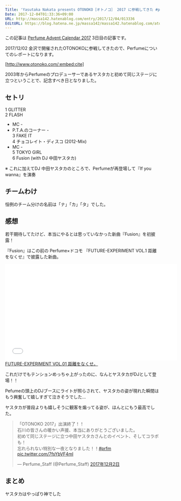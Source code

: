 ```yaml
---
Title: 'Yasutaka Nakata presents OTONOKO［オトノコ］ 2017 に参戦してきた #prfm'
Date: 2017-12-04T01:33:36+09:00
URL: http://massa142.hatenablog.com/entry/2017/12/04/013336
EditURL: https://blog.hatena.ne.jp/massa142/massa142.hatenablog.com/atom/entry/8599973812323466805
---
```


この記事は [Perfume Advent Calendar 2017](https://adventar.org/calendars/2183) 3日目の記事です。

2017/12/02 金沢で開催されたOTONOKOに参戦してきたので、Perfumeについてのレポートになります。

[http://www.otonoko.com/:embed:cite]

2003年からPerfumeのプロデューサーであるヤスタカと初めて同じステージに立つということで、記念すべき日となりました。

## セトリ

1 GLITTER  
2  FLASH  
- MC -  
- P.T.A.のコーナー -  
3  FAKE IT  
4 チョコレイト・ディスコ (2012-Mix)   
- MC -  
5 TOKYO GIRL  
6 Fusion  (with DJ 中田ヤスタカ)

※ これに加えてDJ 中田ヤスタカのところで、Perfumeが再登場して『If you wanna』を演奏

## チームわけ

恒例のチーム分けの名前は「ナ」「カ」「タ」でした。

## 感想

若干期待してたけど、本当にやるとは思っていなかった新曲『Fusion』を初披露！

『Fusion』はこの前の Perfume×ドコモ 『FUTURE-EXPERIMENT VOL.1 距離をなくせ』で披露した新曲。

<iframe width="560" height="315" frameborder="0" allowfullscreen="" src="//www.youtube.com/embed/lgdASCXJjNk"></iframe><br><a href="https://youtube.com/watch?v=lgdASCXJjNk">FUTURE-EXPERIMENT VOL.01 距離をなくせ。</a>

これだけでもテンションめっちゃ上がったのに、なんとヤスタカがDJとして登場！！

Pefumeの頭上のDJブースにライトが照らされて、ヤスタカの姿が現れた瞬間はもう興奮して嬉しすぎて泣きそうでした...

ヤスタカが普段よりも嬉しそうに観客を煽ってる姿が、ほんとにもう最高でした。

<blockquote class="twitter-tweet" data-lang="ja"><p lang="ja" dir="ltr">「OTONOKO 2017」出演終了！！<br>石川の皆さんの暖かい声援、本当にありがとうございました。<br>初めて同じステージに立つ中田ヤスタカさんとのイベント、そしてコラボも！<br>忘れられない特別な一夜となりました！！<a href="https://twitter.com/hashtag/prfm?src=hash&amp;ref_src=twsrc%5Etfw">#prfm</a> <a href="https://t.co/7fsYbVF4mI">pic.twitter.com/7fsYbVF4mI</a></p>&mdash; Perfume_Staff (@Perfume_Staff) <a href="https://twitter.com/Perfume_Staff/status/936908697388728321?ref_src=twsrc%5Etfw">2017年12月2日</a></blockquote>
<script async src="https://platform.twitter.com/widgets.js" charset="utf-8"></script>

## まとめ

ヤスタカはやっぱり神でした
